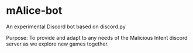 # mAlice-bot
An experimental Discord bot based on discord.py

Purpose:
To provide and adapt to any needs of the Malicious Intent discord server as we explore new games together.
